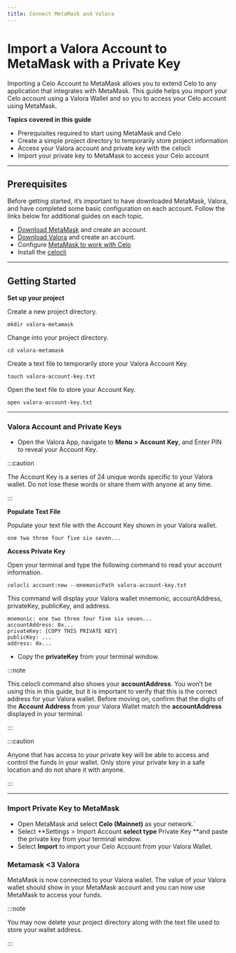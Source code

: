 ```yaml
---
title: Connect MetaMask and Valora
---
```


# Import a Valora Account to MetaMask with a Private Key

Importing a Celo Account to MetaMask allows you to extend Celo to any application that integrates with MetaMask. This guide helps you import your Celo account using a Valora Wallet and so you to access your Celo account using MetaMask.

**Topics covered in this guide**

* Prerequisites required to start using MetaMask and Celo
* Create a simple project directory to temporarily store project information
* Access your Valora account and private key with the celocli
* Import your private key to MetaMask to access your Celo account

---

## **Prerequisites**

Before getting started, it’s important to have downloaded MetaMask, Valora, and have completed some basic configuration on each account. Follow the links below for additional guides on each topic.

* [Download MetaMask](https://metamask.io/download.html) and create an account.
* [Download Valora](https://valoraapp.com/) and create an account.
* Configure [MetaMask to work with Celo](https://docs.celo.org/getting-started/wallets/using-metamask-with-celo)
* Install the [celocli](https://docs.celo.org/command-line-interface/introduction)

---

## **Getting Started**

**Set up your project**

Create a new project directory.

```
mkdir valora-metamask
```

Change into your project directory.

```
cd valora-metamask
```

Create a text file to temporarily store your Valora Account Key.

```
touch valora-account-key.txt
```

Open the text file to store your Account Key.

```
open valora-account-key.txt
```
---

### **Valora Account and Private Keys**

* Open the Valora App, navigate to **Menu** **>** **Account** **Key**, and Enter PIN to reveal your Account Key.

:::caution

The Account Key is a series of 24 unique words specific to your Valora wallet. Do not lose these words or share them with anyone at any time.

:::

**Populate Text File**

Populate your text file with the Account Key shown in your Valora wallet.

```
one two three four five six seven...
```

**Access Private Key**

Open your terminal and type the following command to read your account information.

```
celocli account:new --mnemonicPath valora-account-key.txt
```

This command will display your Valora wallet mnemonic, accountAddress, privateKey, publicKey, and address. 

```
mnemonic: one two three four five six seven...
accountAddress: 0x...
privateKey: [COPY THIS PRIVATE KEY]
publicKey: ...
address: 0x...
```

* Copy the **privateKey** from your terminal window.

:::note

This celocli command also shows your <strong>accountAddress</strong>. You won’t be using this in this guide, but it is important to verify that this is the correct address for your Valora wallet. Before moving on, confirm that the digits of the <strong>Account Address</strong> from your Valora Wallet match the <strong>accountAddress</strong> displayed in your terminal.

:::


:::caution

Anyone that has access to your private key will be able to access and control the funds in your wallet. Only store your private key in a safe location and do not share it with anyone.

:::

---

### **Import Private Key to MetaMask**

* Open MetaMask and select **Celo (Mainnet)** as your network.`
* Select **Settings > Import Account **select type** Private Key **and paste the private key from your terminal window.
* Select **Import** to import your Celo Account from your Valora Wallet.

### **Metamask &lt;3 Valora**

MetaMask is now connected to your Valora wallet. The value of your Valora wallet should show in your MetaMask account and you can now use MetaMask to access your funds. 

:::note

You may now delete your project directory along with the text file used to store your wallet address.

:::
